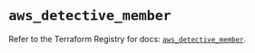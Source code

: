 # `aws_detective_member`

Refer to the Terraform Registry for docs: [`aws_detective_member`](https://registry.terraform.io/providers/hashicorp/aws/6.5.0/docs/resources/detective_member).
